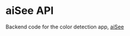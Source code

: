 # aiSee API

Backend code for the color detection app, [aiSee](https://github.com/ShaineTsou/aisee)
